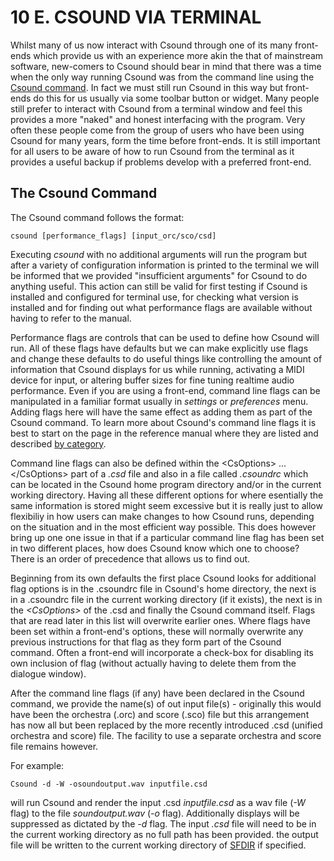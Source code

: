10 E. CSOUND VIA TERMINAL
=========================

Whilst many of us now interact with Csound through one of its many
front-ends which provide us with an experience more akin the that of
mainstream software, new-comers to Csound should bear in mind that there
was a time when the only way running Csound was from the command line
using the [Csound
command](https://csound.com/docs/manual/CommandTop.html). In fact we
must still run Csound in this way but front-ends do this for us usually
via some toolbar button or widget. Many people still prefer to interact
with Csound from a terminal window and feel this provides a more
"naked" and honest interfacing with the program. Very often these
people come from the group of users who have been using Csound for many
years, form the time before front-ends. It is still important for all
users to be aware of how to run Csound from the terminal as it provides
a useful backup if problems develop with a preferred front-end.

The Csound Command
-------------------

The Csound command follows the format:

    csound [performance_flags] [input_orc/sco/csd]

Executing *csound* with no additional arguments will run the program
but after a variety of configuration information is printed to the
terminal we will be informed that we provided "insufficient arguments"
for Csound to do anything useful. This action can still be valid for
first testing if Csound is installed and configured for terminal use,
for checking what version is installed and for finding out what
performance flags are available without having to refer to the manual.

Performance flags are controls that can be used to define how Csound
will run. All of these flags have defaults but we can make explicitly
use flags and change these defaults to do useful things like controlling
the amount of information that Csound displays for us while running,
activating a MIDI device for input, or altering buffer sizes for fine
tuning realtime audio performance. Even if you are using a front-end,
command line flags can be manipulated in a familiar format usually in
*settings* or *preferences* menu. Adding flags here will have the
same effect as adding them as part of the Csound command. To learn more
about Csound\'s command line flags it is best to start on the page in
the reference manual where they are listed and described
[by category](https://csound.com/docs/manual/CommandFlagsCategory.html).

Command line flags can also be defined within the \<CsOptions\> ...
\</CsOptions\> part of a *.csd* file and also in a file called *.csoundrc*
which can be located in the Csound home program directory and/or in the
current working directory. Having all these different options for where
esentially the same information is stored might seem excessive but it is
really just to allow flexibiliy in how users can make changes to how
Csound runs, depending on the situation and in the most efficient way
possible. This does however bring up one one issue in that if a
particular command line flag has been set in two different places, how
does Csound know which one to choose? There is an order of precedence
that allows us to find out.

Beginning from its own defaults the first place Csound looks for
additional flag options is in the .csoundrc file in Csound's home
directory, the next is in a .csoundrc file in the current working
directory (if it exists), the next is in the *\<CsOptions\>* of the .csd
and finally the Csound command itself. Flags that are read later in this
list will overwrite earlier ones. Where flags have been set within a
front-end's options, these will normally overwrite any previous
instructions for that flag as they form part of the Csound command.
Often a front-end will incorporate a check-box for disabling its own
inclusion of flag (without actually having to delete them from the
dialogue window).

After the command line flags (if any) have been declared in the Csound
command, we provide the name(s) of out input file(s) - originally this
would have been the orchestra (.orc) and score (.sco) file but this
arrangement has now all but been replaced by the more recently
introduced .csd (unified orchestra and score) file. The facility to use
a separate orchestra and score file remains however.

For example:

    Csound -d -W -osoundoutput.wav inputfile.csd

will run Csound and render the input .csd *inputfile.csd* as a wav
file (*-W* flag) to the file *soundoutput.wav* (*-o* flag).
Additionally displays will be suppressed as dictated by the *-d* flag.
The input *.csd* file will need to be in the current working directory as
no full path has been provided. the output file will be written to the
current working directory of
[SFDIR](https://csound.com/docs/manual/CommandEnvironment.html) if
specified.

